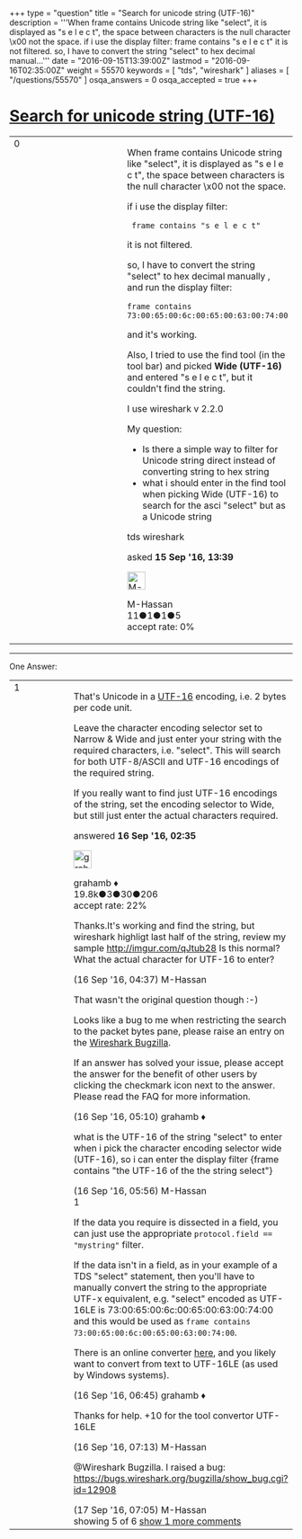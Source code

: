 +++
type = "question"
title = "Search for unicode string (UTF-16)"
description = '''When frame contains Unicode string like &quot;select&quot;, it is displayed as &quot;s e l e c t&quot;, the space between characters is the null character &#92;x00 not the space.  if i use the display filter:   frame contains &quot;s e l e c t&quot;  it is not filtered. so, I have to convert the string &quot;select&quot; to hex decimal manual...'''
date = "2016-09-15T13:39:00Z"
lastmod = "2016-09-16T02:35:00Z"
weight = 55570
keywords = [ "tds", "wireshark" ]
aliases = [ "/questions/55570" ]
osqa_answers = 0
osqa_accepted = true
+++

<div class="headNormal">

# [Search for unicode string (UTF-16)](/questions/55570/search-for-unicode-string-utf-16)

</div>

<div id="main-body">

<div id="askform">

<table id="question-table" style="width:100%;"><colgroup><col style="width: 50%" /><col style="width: 50%" /></colgroup><tbody><tr class="odd"><td style="width: 30px; vertical-align: top"><div class="vote-buttons"><div id="post-55570-score" class="post-score" title="current number of votes">0</div><div id="favorite-count" class="favorite-count"></div></div></td><td><div id="item-right"><div class="question-body"><p>When frame contains Unicode string like "select", it is displayed as "s e l e c t", the space between characters is the null character \x00 not the space.</p><p>if i use the display filter:</p><pre><code> frame contains &quot;s e l e c t&quot;</code></pre><p>it is not filtered.</p><p>so, I have to convert the string "select" to hex decimal manually , and run the display filter:</p><pre><code>frame contains 73:00:65:00:6c:00:65:00:63:00:74:00</code></pre><p>and it's working.</p><p>Also, I tried to use the find tool (in the tool bar) and picked <strong>Wide (UTF-16)</strong> and entered "s e l e c t", but it couldn't find the string.</p><p>I use wireshark v 2.2.0</p><p>My question:</p><ul><li>Is there a simple way to filter for Unicode string direct instead of converting string to hex string</li><li>what i should enter in the find tool when picking Wide (UTF-16) to search for the asci "select" but as a Unicode string</li></ul></div><div id="question-tags" class="tags-container tags">tds wireshark</div><div id="question-controls" class="post-controls"></div><div class="post-update-info-container"><div class="post-update-info post-update-info-user"><p>asked <strong>15 Sep '16, 13:39</strong></p><img src="https://secure.gravatar.com/avatar/890d84c2eed009483d2d3bee584bfc31?s=32&amp;d=identicon&amp;r=g" class="gravatar" width="32" height="32" alt="M-Hassan&#39;s gravatar image" /><p>M-Hassan<br />
<span class="score" title="11 reputation points">11</span><span title="1 badges"><span class="badge1">●</span><span class="badgecount">1</span></span><span title="1 badges"><span class="silver">●</span><span class="badgecount">1</span></span><span title="5 badges"><span class="bronze">●</span><span class="badgecount">5</span></span><br />
<span class="accept_rate" title="Rate of the user&#39;s accepted answers">accept rate:</span> <span title="M-Hassan has no accepted answers">0%</span></p></div></div><div id="comments-container-55570" class="comments-container"></div><div id="comment-tools-55570" class="comment-tools"></div><div class="clear"></div><div id="comment-55570-form-container" class="comment-form-container"></div><div class="clear"></div></div></td></tr></tbody></table>

------------------------------------------------------------------------

<div class="tabBar">

<span id="sort-top"></span>

<div class="headQuestions">

One Answer:

</div>

</div>

<span id="55587"></span>

<div id="answer-container-55587" class="answer accepted-answer">

<table style="width:100%;"><colgroup><col style="width: 50%" /><col style="width: 50%" /></colgroup><tbody><tr class="odd"><td style="width: 30px; vertical-align: top"><div class="vote-buttons"><div id="post-55587-score" class="post-score" title="current number of votes">1</div></div></td><td><div class="item-right"><div class="answer-body"><p>That's Unicode in a <a href="https://en.wikipedia.org/wiki/UTF-16">UTF-16</a> encoding, i.e. 2 bytes per code unit.</p><p>Leave the character encoding selector set to Narrow &amp; Wide and just enter your string with the required characters, i.e. "select". This will search for both UTF-8/ASCII and UTF-16 encodings of the required string.<br />
</p><p>If you really want to find just UTF-16 encodings of the string, set the encoding selector to Wide, but still just enter the actual characters required.</p></div><div class="answer-controls post-controls"></div><div class="post-update-info-container"><div class="post-update-info post-update-info-user"><p>answered <strong>16 Sep '16, 02:35</strong></p><img src="https://secure.gravatar.com/avatar/d2a7e24ca66604c749c7c88c1da8ff78?s=32&amp;d=identicon&amp;r=g" class="gravatar" width="32" height="32" alt="grahamb&#39;s gravatar image" /><p>grahamb ♦<br />
<span class="score" title="19834 reputation points"><span>19.8k</span></span><span title="3 badges"><span class="badge1">●</span><span class="badgecount">3</span></span><span title="30 badges"><span class="silver">●</span><span class="badgecount">30</span></span><span title="206 badges"><span class="bronze">●</span><span class="badgecount">206</span></span><br />
<span class="accept_rate" title="Rate of the user&#39;s accepted answers">accept rate:</span> <span title="grahamb has 274 accepted answers">22%</span> </br></p></div></div><div id="comments-container-55587" class="comments-container"><span id="55590"></span><div id="comment-55590" class="comment"><div id="post-55590-score" class="comment-score"></div><div class="comment-text"><p>Thanks.It's working and find the string, but wireshark highligt last half of the string, review my sample <a href="http://imgur.com/qJtub28">http://imgur.com/qJtub28</a> Is this normal? What the actual character for UTF-16 to enter?</p></div><div id="comment-55590-info" class="comment-info"><span class="comment-age">(16 Sep '16, 04:37)</span> M-Hassan</div></div><span id="55593"></span><div id="comment-55593" class="comment"><div id="post-55593-score" class="comment-score"></div><div class="comment-text"><p>That wasn't the original question though :-)</p><p>Looks like a bug to me when restricting the search to the packet bytes pane, please raise an entry on the <a href="https://bugs.wireshark.org">Wireshark Bugzilla</a>.</p><p>If an answer has solved your issue, please accept the answer for the benefit of other users by clicking the checkmark icon next to the answer. Please read the FAQ for more information.</p></div><div id="comment-55593-info" class="comment-info"><span class="comment-age">(16 Sep '16, 05:10)</span> grahamb ♦</div></div><span id="55596"></span><div id="comment-55596" class="comment"><div id="post-55596-score" class="comment-score"></div><div class="comment-text"><p>what is the UTF-16 of the string "select" to enter when i pick the character encoding selector wide (UTF-16), so i can enter the display filter {frame contains "the UTF-16 of the the string select"}</p></div><div id="comment-55596-info" class="comment-info"><span class="comment-age">(16 Sep '16, 05:56)</span> M-Hassan</div></div><span id="55597"></span><div id="comment-55597" class="comment"><div id="post-55597-score" class="comment-score">1</div><div class="comment-text"><p>If the data you require is dissected in a field, you can just use the appropriate <code>protocol.field == "mystring"</code> filter.</p><p>If the data isn't in a field, as in your example of a TDS "select" statement, then you'll have to manually convert the string to the appropriate UTF-x equivalent, e.g. "select" encoded as UTF-16LE is 73:00:65:00:6c:00:65:00:63:00:74:00 and this would be used as <code>frame contains 73:00:65:00:6c:00:65:00:63:00:74:00</code>.</p><p>There is an online converter <a href="http://www.mobilefish.com/services/latin_utf_base64_to_hex/latin_utf_base64_to_hex.php#text_hex_output">here</a>, and you likely want to convert from text to UTF-16LE (as used by Windows systems).</p></div><div id="comment-55597-info" class="comment-info"><span class="comment-age">(16 Sep '16, 06:45)</span> grahamb ♦</div></div><span id="55598"></span><div id="comment-55598" class="comment"><div id="post-55598-score" class="comment-score"></div><div class="comment-text"><p>Thanks for help. +10 for the tool convertor UTF-16LE</p></div><div id="comment-55598-info" class="comment-info"><span class="comment-age">(16 Sep '16, 07:13)</span> M-Hassan</div></div><span id="55619"></span><div id="comment-55619" class="comment not_top_scorer"><div id="post-55619-score" class="comment-score"></div><div class="comment-text"><p>@Wireshark Bugzilla. I raised a bug: <a href="https://bugs.wireshark.org/bugzilla/show_bug.cgi?id=12908">https://bugs.wireshark.org/bugzilla/show_bug.cgi?id=12908</a></p></div><div id="comment-55619-info" class="comment-info"><span class="comment-age">(17 Sep '16, 07:05)</span> M-Hassan</div></div></div><div id="comment-tools-55587" class="comment-tools"><span class="comments-showing"> showing 5 of 6 </span> <a href="#" class="show-all-comments-link">show 1 more comments</a></div><div class="clear"></div><div id="comment-55587-form-container" class="comment-form-container"></div><div class="clear"></div></div></td></tr></tbody></table>

</div>

<div class="paginator-container-left">

</div>

</div>

</div>

